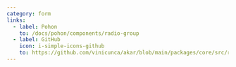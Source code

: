 ```yaml
---
category: form
links:
  - label: Pohon
    to: /docs/pohon/components/radio-group
  - label: GitHub
    icon: i-simple-icons-github
    to: https://github.com/vinicunca/akar/blob/main/packages/core/src/radio-group/index.ts
---
```

